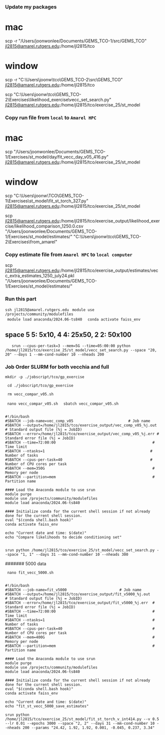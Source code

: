 ### Update my packages
# mac
scp -r "/Users/joonwonlee/Documents/GEMS_TCO-1/src/GEMS_TCO" jl2815@amarel.rutgers.edu:/home/jl2815/tco

# window
scp -r "C:\Users\joonw\tco\GEMS_TCO-2\src\GEMS_TCO" jl2815@amarel.rutgers.edu:/home/jl2815/tco 

scp "C:\Users\joonw\tco\GEMS_TCO-2\Exercises\likelihood_exercise\vecc_set_search.py" jl2815@amarel.rutgers.edu:/home/jl2815/tco/exercise_25/st_model

### Copy run file from ```local``` to ```Amarel HPC```
# mac

scp "/Users/joonwonlee/Documents/GEMS_TCO-1/Exercises/st_model/day/fit_vecc_day_v05_416.py" jl2815@amarel.rutgers.edu:/home/jl2815/tco/exercise_25/st_model

# window
scp "C:\Users\joonw\TCO\GEMS_TCO-1\Exercises\st_model\fit_st_torch_327.py" jl2815@amarel.rutgers.edu:/home/jl2815/tco/exercise_25/st_model

scp jl2815@amarel.rutgers.edu:/home/jl2815/tco/exercise_output/likelihood_exercise/likelihood_comparison_1250.0.csv "/Users/joonwonlee/Documents/GEMS_TCO-1/Exercises/st_model/estimates/"  "C:\\Users\\joonw\\tco\\GEMS_TCO-2\\Exercises\\from_amarel"

### Copy estimate file from ```Amarel HPC``` to ```local computer```

scp jl2815@amarel.rutgers.edu:/home/jl2815/tco/exercise_output/estimates/vecc_extra_estimates_1250_july24.pkl "/Users/joonwonlee/Documents/GEMS_TCO-1/Exercises/st_model/estimates/"

### Run this part
```ssh jl2815@amarel.rutgers.edu```
```  module use /projects/community/modulefiles  ```           
```  module load anaconda/2024.06-ts840  ``` 
```  conda activate faiss_env   ```


## space 5 5: 5x10, 4 4: 25x50, 2 2: 50x100

```    srun --cpus-per-task=3 --mem=5G --time=05:00:00 python /home/jl2815/tco/exercise_25/st_model/vecc_set_search.py --space "20, 20" --days 1 --mm-cond-number 10 --nheads 200  ```



### Job Order SLURM for both vecchia and full
```mkdir -p ./jobscript/tco/gp_exercise```     


```  cd ./jobscript/tco/gp_exercise  ```          


```  rm vecc_compar_v05.sh  ``` 

```  nano vecc_compar_v05.sh  ``` 
```  sbatch vecc_compar_v05.sh  ``` 

``` 

#!/bin/bash
#SBATCH --job-name=vec_comp_v05                         # Job name
#SBATCH --output=/home/jl2815/tco/exercise_output/vec_comp_v05_%j.out     # Standard output file (%j = JobID)
#SBATCH --error=/home/jl2815/tco/exercise_output/vec_comp_v05_%j.err # Standard error file (%j = JobID)
#SBATCH --time=72:00:00                                            # Time limit
#SBATCH --ntasks=1                                                # Number of tasks
#SBATCH --cpus-per-task=40                                        # Number of CPU cores per task
#SBATCH --mem=350G                                                 # Memory per node
#SBATCH --partition=mem                                            # Partition name

#### Load the Anaconda module to use srun 
module purge                                              
module use /projects/community/modulefiles                 
module load anaconda/2024.06-ts840 

#### Initialize conda for the current shell session if not already done for the current shell session.
eval "$(conda shell.bash hook)"
conda activate faiss_env

echo "Current date and time: $(date)"
echo "Compare likelihoods to decide conditioning set"


srun python /home/jl2815/tco/exercise_25/st_model/vecc_set_search.py --space "1, 1" --days 31 --mm-cond-number 10 --nheads 300

```










#######  5000 data

```  nano fit_vecc_5000.sh  ```    

``` 

#!/bin/bash
#SBATCH --job-name=fit_v5000                        # Job name
#SBATCH --output=/home/jl2815/tco/exercise_output/fit_v5000_%j.out     # Standard output file (%j = JobID)
#SBATCH --error=/home/jl2815/tco/exercise_output/fit_v5000_%j.err  # Standard error file (%j = JobID)
#SBATCH --time=72:00:00                                            # Time limit
#SBATCH --ntasks=1                                                 # Number of tasks
#SBATCH --cpus-per-task=40                                         # Number of CPU cores per task
#SBATCH --mem=400G                                                 # Memory per node
#SBATCH --partition=mem                                            # Partition name

#### Load the Anaconda module to use srun 
module purge                                              
module use /projects/community/modulefiles                 
module load anaconda/2024.06-ts840 

#### Initialize conda for the current shell session if not already done for the current shell session.
eval "$(conda shell.bash hook)"
conda activate faiss_env

echo "Current date and time: $(date)"
echo "fit_st_vecc_5000_save_estimates"

srun python /home/jl2815/tco/exercise_25/st_model/fit_st_torch_v_int414.py --v 0.5 --lr 0.01 --epochs 3000 --space "2, 2" --days 31 --mm-cond-number 10 --nheads 200 --params "24.42, 1.92, 1.92, 0.001, -0.045, 0.237, 3.34"  

```

